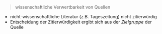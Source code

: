 > wissenschaftliche Verwertbarkeit von Quellen

- nicht-wissenschaftliche Literatur (z.B. Tageszeitung) nicht zitierwürdig
- Entscheidung der Zitierwürdigkeit ergibt sich aus der _Zielgruppe_ der Quelle